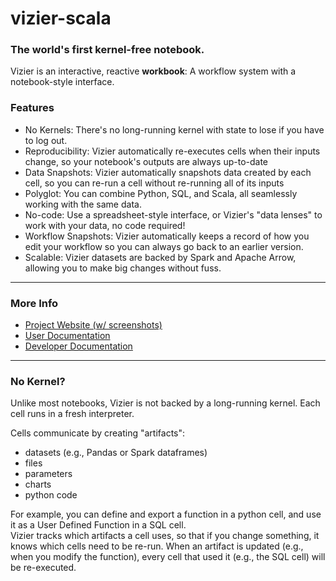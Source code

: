 # vizier-scala
### The world's first kernel-free notebook.

Vizier is an interactive, reactive **workbook**: A workflow system with a notebook-style interface.  

### Features

* No Kernels: There's no long-running kernel with state to lose if you have to log out.
* Reproducibility: Vizier automatically re-executes cells when their inputs change, so your notebook's outputs are always up-to-date
* Data Snapshots: Vizier automatically snapshots data created by each cell, so you can re-run a cell without re-running all of its inputs
* Polyglot: You can combine Python, SQL, and Scala, all seamlessly working with the same data.
* No-code: Use a spreadsheet-style interface, or Vizier's "data lenses" to work with your data, no code required!
* Workflow Snapshots: Vizier automatically keeps a record of how you edit your workflow so you can always go back to an earlier version.
* Scalable: Vizier datasets are backed by Spark and Apache Arrow, allowing you to make big changes without fuss.

---

### More Info

* [Project Website (w/ screenshots)](https://vizierdb.info)
* [User Documentation](https://github.com/VizierDB/vizier-scala/wiki)
* [Developer Documentation](https://github.com/VizierDB/vizier-scala/blob/master/docs/DEVELOPER.md)

---

### No Kernel?

Unlike most notebooks, Vizier is not backed by a long-running kernel.  Each cell runs in a fresh interpreter.  

Cells communicate by creating "artifacts":
* datasets (e.g., Pandas or Spark dataframes)
* files
* parameters
* charts
* python code

For example, you can define and export a function in a python cell, and use it as a User Defined Function in a SQL cell.  
Vizier tracks which artifacts a cell uses, so that if you change something, it knows which cells need to be re-run.
When an artifact is updated (e.g., when you modify the function), every cell that used it (e.g., the SQL cell) will be re-executed.


